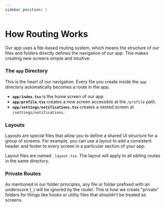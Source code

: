 ```yaml
---
sidebar_position: 1
---
```


# How Routing Works

Our app uses a file-based routing system, which means the structure of our files and folders directly defines the navigation of our app. This makes creating new screens simple and intuitive.

### The `app` Directory

This is the heart of our navigation. Every file you create inside the `app` directory automatically becomes a route in the app.

*   **`app/index.tsx`** is the home screen of our app.
*   **`app/profile.tsx`** creates a new screen accessible at the `/profile` path.
*   **`app/settings/notifications.tsx`** creates a nested screen at `/settings/notifications`.

### Layouts

Layouts are special files that allow you to define a shared UI structure for a group of screens. For example, you can use a layout to add a consistent header and footer to every screen in a particular section of your app.

Layout files are named `_layout.tsx`. The layout will apply to all sibling routes in the same directory.

### Private Routes

As mentioned in our folder principles, any file or folder prefixed with an underscore (`_`) will be ignored by the router. This is how we create "private" folders for things like hooks or utility files that shouldn't be treated as screens.
